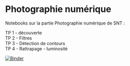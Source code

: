 # Photographie numérique

Notebooks sur la partie Photographie numérique de SNT :

TP 1 - découverte  
TP 2 - Filtres  
TP 3 - Détection de contours  
TP 4 - Rattrapage - luminosité

[![Binder](https://mybinder.org/badge_logo.svg)](https://mybinder.org/v2/gh/CDERYCKE/SNT-Photo/master)
